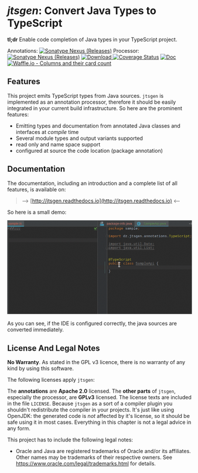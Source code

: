 # _jtsgen_: Convert Java Types to TypeScript

**tl;dr** Enable code completion of Java types in your TypeScript project.

Annotations: [![Sonatype Nexus (Releases)](https://img.shields.io/nexus/r/https/oss.sonatype.org/com.github.dzuvic/jtsgen-annotations.svg)](https://search.maven.org/#artifactdetails|com.github.dzuvic|jtsgen-annotations)
 Processor: [![Sonatype Nexus (Releases)](https://img.shields.io/nexus/r/https/oss.sonatype.org/com.github.dzuvic/jtsgen-processor.svg)](https://search.maven.org/#artifactdetails|com.github.dzuvic|jtsgen-processor)
 [ ![Download](https://travis-ci.org/dzuvic/jtsgen.svg?branch=master) ](https://travis-ci.org/dzuvic/jtsgen)
 [![Coverage Status](https://codecov.io/github/dzuvic/jtsgen/coverage.svg?branch=master)](https://codecov.io/github/dzuvic/jtsgen?branch=master)
 [ ![Doc](https://readthedocs.org/projects/jtsgen/badge/?version=latest )](http://jtsgen.readthedocs.io/en/latest/?badge=latest)
 [![Waffle.io - Columns and their card count](https://badge.waffle.io/dzuvic/jtsgen.svg?columns=InBox)](https://waffle.io/dzuvic/jtsgen)
  
## Features

This project emits TypeScript types from Java sources.
`jtsgen` is implemented as an annotation processor, therefore it should be
easily integrated in your current build infrastructure. So here are the
prominent features:

* Emitting types and documentation from annotated Java classes and interfaces at *compile* time
* Several  module types and output variants supported
* read only and name space support
* configured at source the code location (package annotation)

## Documentation

The documentation, including an introduction and a complete list of all features, is available on:

> --> [http://jtsgen.readthedocs.io](http://jtsgen.readthedocs.io) <--


So here is a small demo:

![small demo](doc/source/images/front_demo_0.2.gif)

As you can see, if the IDE is configured correctly, the java sources are
converted immediately.

## License And Legal Notes

**No Warranty**. As stated in the GPL v3 licence, there is no warranty
of any kind by using this software.

The following licenses apply `jtsgen`:

The **annotations** are **Apache 2.0** licensed. The **other parts** of `jtsgen`,
especially the processor, are **GPLv3** licensed. The license texts are
included in the file `LICENSE`. Because `jtsgen` as a sort of a compiler
plugin you shouldn't redistribute the compiler in your projects. It's
just like using OpenJDK: the generated code is *not* affected by
it's license, so it should be safe using it in most cases. Everything in
this chapter is not a legal advice in any form.

This project has to include the following legal notes:

* Oracle and Java are registered trademarks of Oracle and/or its affiliates.
  Other names may be trademarks of their respective owners. See
  https://www.oracle.com/legal/trademarks.html for details.

